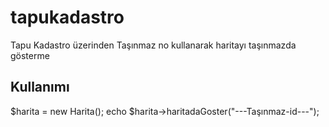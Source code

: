 # tapukadastro
Tapu Kadastro üzerinden Taşınmaz no kullanarak haritayı taşınmazda gösterme
## Kullanımı
 $harita = new Harita();
 echo $harita->haritadaGoster("---Taşınmaz-id---");
